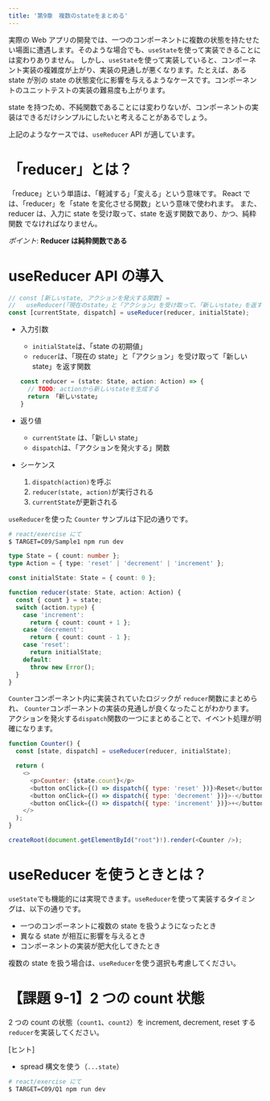 ```yaml
---
title: '第9章　複数のstateをまとめる'
---
```


実際の Web アプリの開発では、一つのコンポーネントに複数の状態を持たせたい場面に遭遇します。そのような場合でも、`useState`を使って実装できることには変わりありません。
しかし、`useState`を使って実装していると、コンポーネント実装の複雑度が上がり、実装の見通しが悪くなります。たとえば、ある state が別の state の状態変化に影響を与えるようなケースです。コンポーネントのユニットテストの実装の難易度も上がります。

state を持つため、不純関数であることには変わりないが、コンポーネントの実装はできるだけシンプルにしたいと考えることがあるでしょう。

上記のようなケースでは、`useReducer` API が適しています。

# 「reducer」とは？

「reduce」という単語は、「軽減する」「変える」という意味です。
React では、「reducer」を「state を変化させる関数」という意味で使われます。
また、reducer は、入力に state を受け取って、state を返す関数であり、かつ、純粋関数
でなければなりません。

_ポイント_: **Reducer は純粋関数である**

# useReducer API の導入

```javascript
// const [新しいstate, アクションを発火する関数] =
//   useReducer(「現在のstate」と「アクション」を受け取って、「新しいstate」を返す関数, stateの初期値)
const [currentState, dispatch] = useReducer(reducer, initialState);
```

- 入力引数
  - `initialState`は、「state の初期値」
  - `reducer`は、「現在の state」と「アクション」を受け取って「新しい state」を返す関数
  ```typescript
  const reducer = (state: State, action: Action) => {
    // TODO: actionから新しいstateを生成する
    return 「新しいstate」
  }
  ```
- 返り値

  - `currentState` は、「新しい state」
  - `dispatch`は、「アクションを発火する」関数

- シーケンス
  1. `dispatch(action)`を呼ぶ
  2. `reducer(state, action)`が実行される
  3. `currentState`が更新される

`useReducer`を使った `Counter` サンプルは下記の通りです。

```bash
# react/exercise にて
$ TARGET=C09/Sample1 npm run dev
```

```typescript
type State = { count: number };
type Action = { type: 'reset' | 'decrement' | 'increment' };

const initialState: State = { count: 0 };

function reducer(state: State, action: Action) {
  const { count } = state;
  switch (action.type) {
    case 'increment':
      return { count: count + 1 };
    case 'decrement':
      return { count: count - 1 };
    case 'reset':
      return initialState;
    default:
      throw new Error();
  }
}
```

`Counter`コンポーネント内に実装されていたロジックが `reducer`関数にまとめられ、
`Counter`コンポーネントの実装の見通しが良くなったことがわかります。
アクションを発火する`dispatch`関数の一つにまとめることで、イベント処理が明確になります。

```javascript
function Counter() {
  const [state, dispatch] = useReducer(reducer, initialState);

  return (
    <>
      <p>Counter: {state.count}</p>
      <button onClick={() => dispatch({ type: 'reset' })}>Reset</button>
      <button onClick={() => dispatch({ type: 'decrement' })}>-</button>
      <button onClick={() => dispatch({ type: 'increment' })}>+</button>
    </>
  );
}

createRoot(document.getElementById("root")!).render(<Counter />);
```

# useReducer を使うときとは？

`useState`でも機能的には実現できます。`useReducer`を使って実装するタイミングは、以下の通りです。

- 一つのコンポーネントに複数の state を扱うようになったとき
- 異なる state が相互に影響を与えるとき
- コンポーネントの実装が肥大化してきたとき

複数の state を扱う場合は、`useReducer`を使う選択も考慮してください。

# 【課題 9-1】2 つの count 状態

2 つの count の状態（`count1`、`count2`）を increment, decrement, reset する`reducer`を実装してください。

[ヒント]

- spread 構文を使う（`...state`）

```bash
# react/exercise にて
$ TARGET=C09/Q1 npm run dev
```
